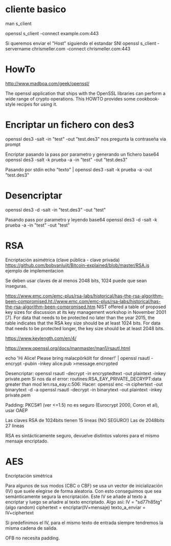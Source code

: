 # cliente basico
man s_client

openssl s_client -connect example.com:443

Si queremos enviar el "Host" siguiendo el estandar SNI
openssl s_client -servername chrismeller.com -connect chrismeller.com:443




# HowTo
http://www.madboa.com/geek/openssl/

The openssl application that ships with the OpenSSL libraries can perform a wide range of crypto operations. This HOWTO provides some cookbook-style recipes for using it.


# Encriptar un fichero con des3
openssl des3 -salt -in "test" -out "test.des3"
  nos pregunta la contraseña via prompt

Encriptar pasando la pass por parametro y generando un fichero base64
openssl des3 -salt -k prueba -a -in "test" -out "test.des3"

Pasando por stdin
echo "texto" | openssl des3 -salt -k prueba -a -out "test.des3"

# Desencriptar
openssl des3 -d -salt -in "test.des3" -out "test"

Pasando pass por parametro y leyendo base64
openssl des3 -d -salt -k prueba -a -in "test" -out "test"




# RSA
Encriptación asimétrica (clave pública - clave privada)
https://github.com/bobvanluijt/Bitcoin-explained/blob/master/RSA.js
ejemplo de implementacion

Se deben usar claves de al menos 2048 bits, 1024 puede que sean inseguras.

https://www.emc.com/emc-plus/rsa-labs/historical/has-the-rsa-algorithm-been-compromised.ht://www.emc.com/emc-plus/rsa-labs/historical/has-the-rsa-algorithm-been-compromised.htm
NIST offered a table of proposed key sizes for discussion at its key management workshop in November 2001 [7]. For data that needs to be protected no later than the year 2015, the table indicates that the RSA key size should be at least 1024 bits. For data that needs to be protected longer, the key size should be at least 2048 bits.

https://www.keylength.com/en/4/

https://www.openssl.org/docs/manmaster/man1/rsautl.html

echo 'Hi Alice! Please bring malacpörkölt for dinner!' |
openssl rsautl -encrypt -pubin -inkey alice.pub >message.encrypted

Desencriptar:
openssl rsautl -decrypt -in encryptedtext -out plaintext -inkey private.pem
  Si nos da el error: routines:RSA_EAY_PRIVATE_DECRYPT:data greater than mod len:rsa_eay.c:506:
  Hacer:
    openssl enc -in ciphertext -out binarytext -d -a
    openssl rsautl -decrypt -in binarytext -out plaintext -inkey private.pem



Padding:
PKCS#1 (ver <=1.5) no es seguro (Eurocrypt 2000, Coron et al), usar OAEP

Las claves RSA de 1024bits tienen 15 lineas (NO SEGURO!)
Las de 2048bits 27 líneas

RSA es sintácticamente seguro, devuelve distintos valores para el mismo mensaje encriptado.




# AES
Encriptación simétrica

Para algunos de sus modos (CBC o CBF) se usa un vector de inicialización (IV) que suele elegirse de forma aleatoria. Con esto conseguimos que sea semánticamente segura la encriptación.
Este IV se añade al texto a encriptar y luego se añadre al texto encriptado.
Algo así:
IV = "sd77h85tg" (algo random)
ciphertext = encriptar(IV+mensaje)
texto_a_enviar = IV+ciphertext

Si predefinimos el IV, para el mismo texto de entrada siempre tendremos la misma cadena de salida.


OFB no necesita padding.
